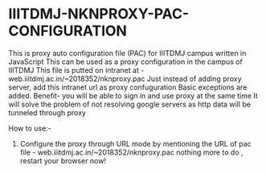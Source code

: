 # IIITDMJ-NKNPROXY-PAC-CONFIGURATION
This is proxy auto configuration file (PAC) for IIITDMJ campus written in JavaScript
This can be used as a proxy configuration in the campus of IIITDMJ
This file is putted on intranet at - web.iiitdmj.ac.in/~2018352/nknproxy.pac
Just instead of adding proxy server, add this intranet url as proxy confuguration
Basic exceptions are added.
Benefit- you will be able to sign in and use proxy at the same time
It will solve the problem of not resolving google servers as http data will be tunneled through proxy

How to use:-
1. Configure the proxy through URL mode by mentioning the URL of pac file - web.iiitdmj.ac.in/~2018352/nknproxy.pac
nothing more to do , restart your browser now!
